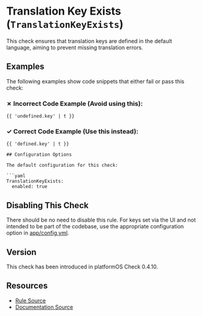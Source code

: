 # Translation Key Exists (`TranslationKeyExists`)

This check ensures that translation keys are defined in the default language, aiming to prevent missing translation errors.

## Examples

The following examples show code snippets that either fail or pass this check:

### &#x2717; Incorrect Code Example (Avoid using this):

```liquid
{{ 'undefined.key' | t }}
```

### &#x2713; Correct Code Example (Use this instead):

```liquid
{{ 'defined.key' | t }}

## Configuration Options

The default configuration for this check:

```yaml
TranslationKeyExists:
  enabled: true
```

## Disabling This Check

There should be no need to disable this rule. For keys set via the UI and not intended to be part of the codebase, use the appropriate configuration option in [app/config.yml](https://documentation.platformos.com/developer-guide/platformos-workflow/codebase/config).

## Version

This check has been introduced in platformOS Check 0.4.10.

## Resources

- [Rule Source][codesource]
- [Documentation Source][docsource]

[codesource]: /lib/platformos_check/checks/translation_key_exists.rb
[docsource]: /docs/checks/translation_key_exists.md
